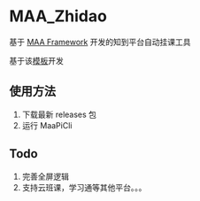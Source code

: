 # MAA_Zhidao

基于 [MAA Framework](https://github.com/MaaXYZ/MaaFramework) 开发的知到平台自动挂课工具

基于该[模板](https://github.com/MaaXYZ/MaaPracticeBoilerplate)开发

## 使用方法

1. 下载最新 releases 包
2. 运行 MaaPiCli

## Todo

1. 完善全屏逻辑
2. 支持云班课，学习通等其他平台。。。
